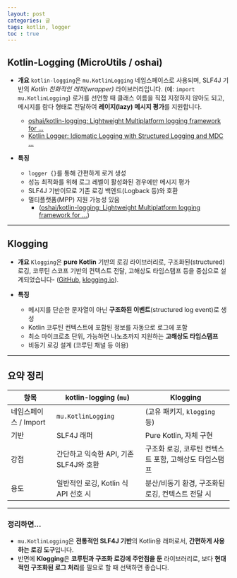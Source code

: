 ```yaml
---
layout: post
categories: 글
tags: kotlin, logger
toc : true
---
```



## Kotlin-Logging (MicroUtils / oshai)

* **개요**
  `kotlin-logging`은 `mu.KotlinLogging` 네임스페이스로 사용되며, SLF4J 기반의 *Kotlin 친화적인 래퍼(wrapper)* 라이브러리입니다. (예: `import mu.KotlinLogging`)
  로거를 선언할 때 클래스 이름을 직접 지정하지 않아도 되고, 메시지를 람다 형태로 전달하여 **레이지(lazy) 메시지 평가**를 지원합니다.
  - [oshai/kotlin-logging: Lightweight Multiplatform logging framework for ...][1]
  - [Kotlin Logger: Idiomatic Logging with Structured Logging and MDC ...][2]

* **특징**

  * `logger {}`를 통해 간편하게 로거 생성
  * 성능 최적화를 위해 로그 레벨이 활성화된 경우에만 메시지 평가
  * SLF4J 기반이므로 기존 로깅 백엔드(Logback 등)와 호환
  * 멀티플랫폼(MPP) 지원 가능성 있음
    - ([oshai/kotlin-logging: Lightweight Multiplatform logging framework for ...][1])

---

## Klogging

* **개요**
  `Klogging`은 **pure Kotlin** 기반의 로깅 라이브러리로, 구조화된(structured) 로깅, 코루틴 스코프 기반의 컨텍스트 전달, 고해상도 타임스탬프 등을 중심으로 설계되었습니다- ([GitHub][3], [klogging.io][4]).

* **특징**

  * 메시지를 단순한 문자열이 아닌 **구조화된 이벤트**(structured log event)로 생성
  * Kotlin 코루틴 컨텍스트에 포함된 정보를 자동으로 로그에 포함
  * 최소 마이크로초 단위, 가능하면 나노초까지 지원하는 **고해상도 타임스탬프**
  * 비동기 로깅 설계 (코루틴 채널 등 이용)
---

## 요약 정리

| 항목              | kotlin-logging (`mu`)      | Klogging                        |
| --------------- | -------------------------- | ------------------------------- |
| 네임스페이스 / Import | `mu.KotlinLogging`         | (고유 패키지, `klogging` 등)          |
| 기반              | SLF4J 래퍼                   | Pure Kotlin, 자체 구현              |
| 강점              | 간단하고 익숙한 API, 기존 SLF4J와 호환 | 구조화 로깅, 코루틴 컨텍스트 포함, 고해상도 타임스탬프 |
| 용도              | 일반적인 로깅, Kotlin 식 API 선호 시 | 분산/비동기 환경, 구조화된 로깅, 컨텍스트 전달 시   |

---

### 정리하면…

* `mu.KotlinLogging`은 **전통적인 SLF4J 기반**의 Kotlin용 래퍼로서, **간편하게 사용하는 로깅 도구**입니다.
* 반면에 **Klogging**은 **코루틴과 구조화 로깅에 주안점을 둔** 라이브러리로, 보다 **현대적인 구조화된 로그 처리**를 필요로 할 때 선택하면 좋습니다.


[1]: https://github.com/oshai/kotlin-logging "oshai/kotlin-logging: Lightweight Multiplatform logging framework for ..."
[2]: https://proandroiddev.com/kotlin-tips-and-tricks-you-may-not-know-1-kotlin-logging-91b7675b6276 "Kotlin Logger: Idiomatic Logging with Structured Logging and MDC ..."
[3]: https://github.com/klogging/klogging "klogging/klogging: Kotlin logging library with structured ... - GitHub"
[4]: https://klogging.io/docs/about-klogging/ "About Klogging"
